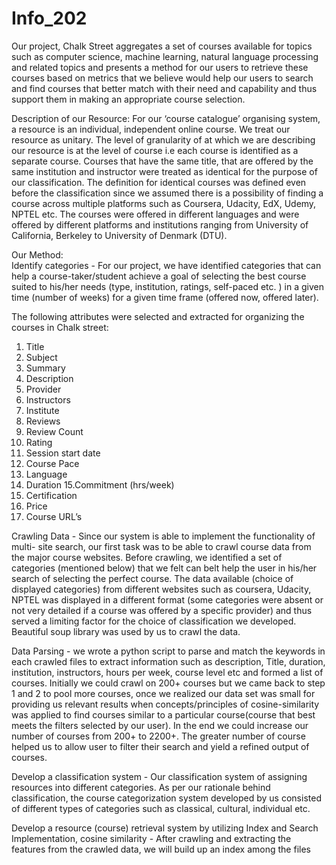 # Info_202

Our project, Chalk Street aggregates a set of courses available for topics such as computer science, machine learning, natural language processing and related topics and presents a method for our users to retrieve these courses based on metrics that we believe would help our users to  search and find courses that better match with their need and capability and thus support them in making an appropriate course selection.

Description of our Resource:
For our ‘course catalogue’ organising system, a resource is an individual, independent online course. We treat our resource as unitary. The level of  granularity of at which we are describing our resource is at the level of course i.e each course is identified as a separate course. Courses that have the same title, that are offered by the same institution and instructor were treated as identical for the purpose of our classification. The definition for identical courses was defined even before the classification since we assumed there is a possibility of finding a course across multiple platforms such as Coursera, Udacity, EdX, Udemy, NPTEL etc. The courses were offered in different languages and were offered by different platforms and institutions ranging from University of California, Berkeley to University of Denmark (DTU).

Our Method:				
Identify categories - For our project, we have identified categories that can help a course-taker/student achieve a goal of selecting the best course suited to his/her needs (type, institution, ratings, self-paced etc. ) in a given time (number of weeks) for a given time frame (offered now, offered later). 

The following attributes were selected and extracted for organizing the courses in Chalk street:
1. Title
2. Subject
3. Summary
4. Description
5. Provider
6. Instructors
7. Institute
8. Reviews
9. Review Count
10. Rating
11. Session start date
12. Course Pace
13. Language
14. Duration 
15.Commitment (hrs/week)
16. Certification
17. Price
18. Course URL’s

Crawling Data - Since our system is able to implement the functionality of multi- site search, our first task was to be able to crawl course data from the major course websites. Before crawling, we identified a set of categories (mentioned below) that we felt can belt help the user in his/her search of selecting the perfect course. The data available (choice of displayed categories) from different websites such as coursera, Udacity, NPTEL was displayed in a different  format (some categories were absent or not very detailed if a course was offered by a specific provider) and thus served a limiting factor for the choice of classification we developed. Beautiful soup library was used by us to crawl the data.

Data Parsing - we wrote a python script to parse and match the keywords in each crawled files to extract information such as description, Title, duration, institution, instructors, hours per week, course level etc and formed a list of courses. Initially we could crawl on 200+ courses but we came back to step 1 and 2 to pool more courses, once we realized our data set was small for providing us relevant results when concepts/principles of cosine-similarity was applied to find courses similar to a particular 	course(course that best meets the filters selected by our user). In the end we could increase our number of courses from 200+ to 2200+. The greater number of course helped us to allow user to filter their search and yield a refined output of courses.

Develop a classification system - Our classification system of assigning resources into different categories. As per our rationale behind classification, the course categorization system developed by us consisted of different types of categories such as classical, cultural, individual etc. 

Develop a resource (course) retrieval system by utilizing Index and Search Implementation, cosine similarity - After crawling and extracting the features from the crawled data, we will build up an index among the files 



